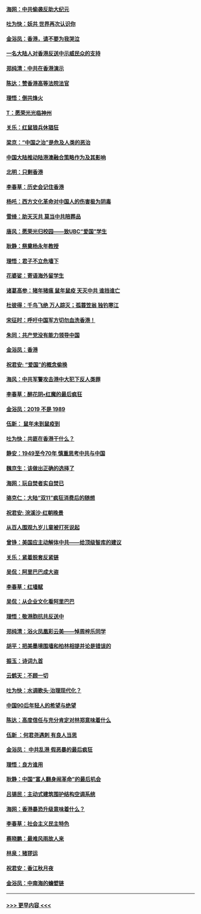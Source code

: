 #### [海网：中共偷袭反助大纪元](../pages/nsc993/n11673515.md?t=11221744) 
#### [吐为快：妖共 世界再次认识你](../pages/nsc993/n11673506.md?t=11221744) 
#### [金浴凤：香港，请不要为我哭泣](../pages/nsc993/n11673248.md?t=11221744) 
#### [一名大陆人对香港反送中示威民众的支持](../pages/nsc993/n11672615.md?t=11221744) 
#### [郑纯清：中共在香港演示](../pages/nsc993/n11670539.md?t=11221744) 
#### [陈达：赞香港高等法院法官](../pages/nsc993/n11669542.md?t=11221744) 
#### [理悟：倒共烽火](../pages/nsc993/n11668844.md?t=11221744) 
#### [T：愿荣光光临神州](../pages/nsc993/n11668421.md?t=11221744) 
#### [关乐：红鼠狼兵休猖狂](../pages/nsc993/n11668378.md?t=11221744) 
#### [梁京：“中国之治”是危及人类的恶治](../pages/nsc993/n11668328.md?t=11221744) 
#### [中国大陆推动陆港澳融合策略作为及其影响](../pages/nsc993/n11668157.md?t=11221744) 
#### [北明：只剩香港](../pages/nsc993/n11668002.md?t=11221744) 
#### [李春草：历史会记住香港](../pages/nsc993/n11667927.md?t=11221744) 
#### [杨吒：西方文化革命对中国人的伤害极为阴毒](../pages/nsc993/n11664521.md?t=11221744) 
#### [雪绮：助天灭共 莫当中共陪葬品](../pages/nsc993/n11662650.md?t=11221744) 
#### [唐风：愿荣光归校园——致UBC“爱国”学生](../pages/nsc993/n11662194.md?t=11221744) 
#### [耿静：祭奠杨永年教授](../pages/nsc993/n11662514.md?t=11221744) 
#### [理悟：君子不立危墙下](../pages/nsc993/n11662172.md?t=11221744) 
#### [花婆娑：寄语海外留学生](../pages/nsc993/n11662121.md?t=11221744) 
#### [诸葛高参：猪年猪瘟 鼠年鼠疫 天灭中共 谁挡谁亡](../pages/nsc993/n11661980.md?t=11221744) 
#### [杜彼得：千鸟飞绝 万人踪灭；孤蓑笠翁 独钓寒江](../pages/nsc993/n11661170.md?t=11221744) 
#### [宋征时：呼吁中国军方切勿血洗香港！](../pages/nsc993/n11415318.md?t=11221744) 
#### [朱同：共产党没有能力领导中国](../pages/nsc993/n11660421.md?t=11221744) 
#### [金浴凤：香港](../pages/nsc993/n11660419.md?t=11221744) 
#### [祝君安: “爱国”的概念偷换](../pages/nsc993/n11659706.md?t=11221744) 
#### [海风：中共军警攻击港中大犯下反人类罪](../pages/nsc993/n11659632.md?t=11221744) 
#### [李春草：醉花阴•红魔的最后疯狂](../pages/nsc993/n11659287.md?t=11221744) 
#### [金浴凤：2019 不是 1989](../pages/nsc993/n11657663.md?t=11221744) 
#### [伍新： 鼠年未到鼠疫到](../pages/nsc993/n11655098.md?t=11221744) 
#### [吐为快：共匪在香港干什么？](../pages/nsc993/n11654891.md?t=11221744) 
#### [静安：1949至今70年 慎重思考中共与中国](../pages/nsc993/n11651244.md?t=11221744) 
#### [魏京生：该做出正确的选择了](../pages/nsc993/n11653084.md?t=11221744) 
#### [海网：玩自焚者实自焚已](../pages/nsc993/n11652423.md?t=11221744) 
#### [骆克仁：大陆“双11”疯狂消费后的随想](../pages/nsc993/n11652305.md?t=11221744) 
#### [祝君安: 浣溪沙·红朝晚景](../pages/nsc993/n11652258.md?t=11221744) 
#### [从百人围观九岁儿童被打死说起](../pages/nsc993/n11651030.md?t=11221744) 
#### [曾铮：美国应主动解体中共——给顶级智库的建议](../pages/nsc993/n11649888.md?t=11221744) 
#### [关乐：紧着脱套反紧链](../pages/nsc993/n11649069.md?t=11221744) 
#### [吴侃：阿里巴巴成大盗](../pages/nsc993/n11645523.md?t=11221744) 
#### [李春草：红墙赋](../pages/nsc993/n11646389.md?t=11221744) 
#### [吴侃：从企业文化看阿里巴巴](../pages/nsc993/n11645476.md?t=11221744) 
#### [理悟：敬港胞抗共反送中](../pages/nsc993/n11645466.md?t=11221744) 
#### [郑纯清：浴火凤凰彩云美——悼周梓乐同学](../pages/nsc993/n11645155.md?t=11221744) 
#### [胡平：把美墨境围墙和柏林相提并论是错误的](../pages/nsc993/n11645134.md?t=11221744) 
#### [振玉：诗词九首](../pages/nsc993/n11644081.md?t=11221744) 
#### [云鹤天：不顾一切](../pages/nsc993/n11643508.md?t=11221744) 
#### [吐为快：水调歌头·治理现代化？](../pages/nsc993/n11643485.md?t=11221744) 
#### [中国90后年轻人的希望与绝望](../pages/nsc993/n11642317.md?t=11221744) 
#### [陈达：高度信任与充分肯定对林郑意味着什么](../pages/nsc993/n11641441.md?t=11221744) 
#### [伍新 ：何君尧遇刺 有良人当思](../pages/nsc993/n11641503.md?t=11221744) 
#### [金浴凤： 中共乱港  假恶暴的最后疯狂](../pages/nsc993/n11641495.md?t=11221744) 
#### [理悟：良方谁用](../pages/nsc993/n11641463.md?t=11221744) 
#### [耿静：中国“富人翻身闹革命”的最后机会](../pages/nsc993/n11640655.md?t=11221744) 
#### [吕锡民：主动式建筑围护结构空调系统](../pages/nsc993/n11640168.md?t=11221744) 
#### [海网：香港暴恐升级意味着什么？](../pages/nsc993/n11635904.md?t=11221744) 
#### [李春草：社会主义民主特色](../pages/nsc993/n11634657.md?t=11221744) 
#### [蔡晓鹏：最难风雨故人来](../pages/nsc993/n11633145.md?t=11221744) 
#### [林泉：猪猡运](../pages/nsc993/n11631469.md?t=11221744) 
#### [祝君安：香江秋月夜](../pages/nsc993/n11631440.md?t=11221744) 
#### [金浴凤：中南海的蟾嬖链](../pages/nsc993/n11631290.md?t=11221744) 

----
#### [ >>> 更早内容 <<< ](../indexes/nsc993-earlier.md)
